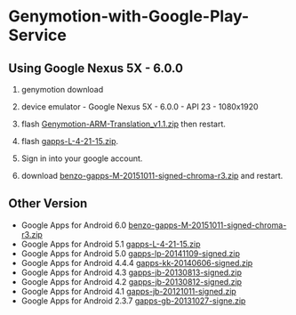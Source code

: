 # Genymotion-with-Google-Play-Service

## Using Google Nexus 5X - 6.0.0

1) genymotion download

2) device emulator - Google Nexus 5X - 6.0.0 - API 23 - 1080x1920

3) flash [Genymotion-ARM-Translation_v1.1.zip](https://www.google.co.kr/url?sa=t&rct=j&q=&esrc=s&source=web&cd=1&ved=0ahUKEwi_5-e9rMjPAhWIipQKHXRgAGYQFggaMAA&url=http%3A%2F%2Fforum.xda-developers.com%2Fattachment.php%3Fattachmentid%3D2680937%26d%3D1397258016&usg=AFQjCNGYYDe7bytHYHeSHgE2SZr7Xm9b-A&sig2=UrX7uVBCkjdD23_nFWx4hQ&bvm=bv.135258522,d.dGo&cad=rja) then restart.

4) flash [gapps-L-4-21-15.zip](https://www.androidfilehost.com/?fid=96042739161891406).

5) Sign in into your google account.

6) download [benzo-gapps-M-20151011-signed-chroma-r3.zip](https://www.androidfilehost.com/?fid=2405280434783543) and restart.

## Other Version

- Google Apps for Android 6.0 [benzo-gapps-M-20151011-signed-chroma-r3.zip](https://www.androidfilehost.com/?fid=2405280434783543)
- Google Apps for Android 5.1 [gapps-L-4-21-15.zip](https://www.androidfilehost.com/?fid=96042739161891406)
- Google Apps for Android 5.0 [gapps-lp-20141109-signed.zip](https://www.androidfilehost.com/?fid=95784891001614559)
- Google Apps for Android 4.4.4 [gapps-kk-20140606-signed.zip](https://www.androidfilehost.com/?fid=23501681358544845)
- Google Apps for Android 4.3 [gapps-jb-20130813-signed.zip](https://www.androidfilehost.com/?fid=23060877490000124)
- Google Apps for Android 4.2 [gapps-jb-20130812-signed.zip](https://www.androidfilehost.com/?fid=23060877490000128)
- Google Apps for Android 4.1 [gapps-jb-20121011-signed.zip](https://www.androidfilehost.com/?fid=22979706399755082)
- Google Apps for Android 2.3.7 [gapps-gb-20131027-signe.zip](http://www.mediafire.com/download/bs063kb0m742o5l/gapps-gb-20131027-signed.zip)
